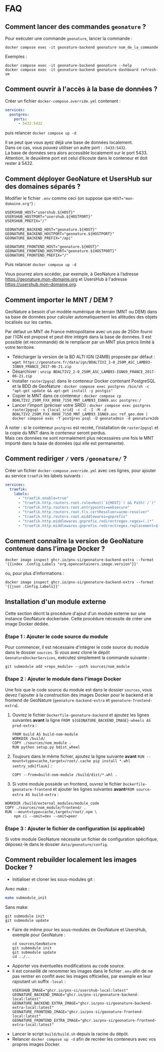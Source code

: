 # FAQ

## Comment lancer des commandes `geonature` ?

Pour exécuter une commande `geonature`, lancer la commande :

```shell
docker compose exec -it geonature-backend geonature nom_de_la_commande
```

Exemples :

```shell
docker compose exec -it geonature-backend geonature --help
docker compose exec -it geonature-backend geonature dashboard refresh-vm
```

## Comment ouvrir à l'accès à la base de données ?

Créer un fichier `docker-compose.override.yml` contenant :

```yaml
services:
  postgres:
    ports:
      - 5432:5432
```

puis relancer `docker compose up -d`

Il se peut que vous ayez déjà une base de données localement.  
Dans ce cas, vous pouvez utiliser un autre port : `-5433:5432`.  
La base de données sera alors accessible localement sur le port 5433.  
Attention, le deuxième port est celui d’écoute dans le conteneur et doit rester à 5432.

## Comment déployer GeoNature et UsersHub sur des domaines séparés ?

Modifier le fichier `.env` comme ceci (on suppose que `HOST="mon-domaine.org"`) :

```shell
USERSHUB_HOST="usershub.${HOST}"
USERSHUB_HOSTPORT="usershub.${HOSTPORT}"
USERSHUB_PREFIX="/"

GEONATURE_BACKEND_HOST="geonature.${HOST}"
GEONATURE_BACKEND_HOSTPORT="geonature.${HOSTPORT}"
GEONATURE_BACKEND_PREFIX="/api"

GEONATURE_FRONTEND_HOST="geonature.${HOST}"
GEONATURE_FRONTEND_HOSTPORT="geonature.${HOSTPORT}"
GEONATURE_FRONTEND_PREFIX="/"
```

Puis relancer `docker compose up -d`

Vous pourrez alors accéder, par exemple, à GeoNature à l’adresse https://geonature.mon-domaine.org et UsersHub à l'adresse https://usershub.mon-domaine.org.

## Comment importer le MNT / DEM ?

GeoNature a besoin d'un modèle numérique de terrain (MNT ou DEM) dans sa base de données pour calculer automatiquement les altitudes des objets localisés sur les cartes.

Par défaut un MNT de France métropolitaine avec un pas de 250m fourni par l'IGN est proposé et peut être intégré dans la base de données. Il est possible (et recommandé) de le remplacer par un MNT plus précis limité à votre territoire.

- Télécharger la version de la BD ALTI IGN (24MB) proposée par défaut : `wget https://geonature.fr/data/ign/BDALTIV2_2-0_250M_ASC_LAMB93-IGN69_FRANCE_2017-06-21.zip`
- Désarchiver : `unzip BDALTIV2_2-0_250M_ASC_LAMB93-IGN69_FRANCE_2017-06-21.zip`
- Installer `raster2pgsql` dans le conteneur Docker contenant PostgreSQL et la BDD de GeoNature : `docker compose exec postgres /bin/sh -c "apt-get update && apt-get install -y postgis"`
- Copier le MNT dans ce conteneur : `docker compose cp BDALTIV2_250M_FXX_0098_7150_MNT_LAMB93_IGN69.asc postgres:/`
- Lancer l’import (préciser votre SRID) : `docker compose exec postgres raster2pgsql -s {local_srid} -c -C -I -M -d BDALTIV2_250M_FXX_0098_7150_MNT_LAMB93_IGN69.asc ref_geo.dem | docker compose exec -T postgres psql -U geonatadmin -d geonature2db`

À noter : si le conteneur `postgres` est recréé, l’installation de `raster2pgsql` et la copie du MNT dans le conteneur seront perdus.  
Mais ces données ne sont normalement plus nécessaires une fois le MNT importé dans la base de données (qui elle est permanente).

## Comment rediriger `/` vers `/geonature/` ?

Créer un fichier `docker-compose.override.yml` avec ces lignes, pour ajouter au service `traefik` les labels suivants :

```yaml
services:
  traefik:
    labels:
      - "traefik.enable=true"
      - "traefik.http.routers.root.rule=Host(`${HOST}`) && Path(`/`)"
      - "traefik.http.routers.root.entrypoints=websecure"
      - "traefik.http.routers.root.tls.certResolver=acme-resolver"
      - "traefik.http.routers.root.middlewares=gnprefix"
      - "traefik.http.middlewares.gnprefix.redirectregex.regex=(.)*"
      - "traefik.http.middlewares.gnprefix.redirectregex.replacement=${GEONATURE_FRONTEND_PREFIX}/"
```

## Comment connaître la version de GeoNature contenue dans l’image Docker ?

```shell
docker image inspect ghcr.io/pnx-si/geonature-backend-extra --format '{{index .Config.Labels "org.opencontainers.image.version"}}'
```

ou, pour plus d’informations :

```shell
docker image inspect ghcr.io/pnx-si/geonature-backend-extra --format '{{json .Config.Labels}}'
```

## Installation d'un module externe

Cette section décrit la procédure d'ajout d'un module externe sur une instance GeoNature dockerisée. Cette procédure nécessite de créer une image Docker dédiée.

### Étape 1 : Ajouter le code source du module

Pour commencer, il est nécessaire d'intégrer le code source du module dans le dossier `sources`. Si vous avez cloné le dépôt `GeonatureDockerServices`, exécutez simplement la commande suivante :

```shell
git submodule add <repo_module> --path sources/nom_module
```

### Étape 2 : Ajouter le module dans l'image Docker

Une fois que le code source du module est dans le dossier `sources`, vous devez l'ajouter à la construction des images Docker pour le backend et le frontend de GeoNature (`geonature-backend-extra` et `geonature-frontend-extra`).

1. Ouvrez le fichier `Dockerfile-geonature-backend` et ajoutez les lignes suivantes **avant** la ligne `FROM ${GEONATURE_BACKEND_IMAGE}-wheels AS prod-extra` :

   ```docker
   FROM build AS build-nom-module
   WORKDIR /build/
   COPY ./sources/nom_module .
   RUN python setup.py bdist_wheel
   ```

2. Toujours dans le même fichier, ajoutez la ligne suivante **avant** `RUN --mount=type=cache,target=/root/.cache pip install *.whl sentry_sdk[flask]` :

   ```docker
   COPY --from=build-nom-module /build/dist/*.whl .
   ```

3. Si votre module possède un frontend, ouvrez le fichier `Dockerfile-geonature-frontend` et ajouter les lignes suivantes **avant**`FROM source-extra AS build-extra` :

```docker
WORKDIR /build/external_modules/module_code
COPY ./sources/nom_module/frontend/ .
RUN --mount=type=cache,target=/root/.npm \
    npm ci --omit=dev --omit=peer
```

### Étape 3 : Ajouter le fichier de configuration (si applicable)

Si votre module GeoNature nécessite un fichier de configuration spécifique, déposez-le dans le dossier `data/geonature/config`.

## Comment rebuilder localement les images Docker ?

- Initialiser et cloner les sous-modules git :

Avec make : 
  ```bash
  make submodule_init
  ```
Sans make:

  ```shell
  git submodule init
  git submodule update
  ```

- Faire de même pour les sous-modules de GeoNature et UsersHub, exemple pour GeoNature :
  ```shell
  cd sources/GeoNature
  git submodule init
  git submodule update
  cd ../..
  ```
- Apporter vos éventuelles modifications au code source.
- Il est conseillé de renommer les images dans le fichier `.env` afin de ne pas rentrer en conflit avec les images officielles, par exemple en leur rajoutant un suffix `-local` :
  ```shell
  USERSHUB_IMAGE="ghcr.io/pnx-si/usershub-local:latest"
  GEONATURE_BACKEND_IMAGE="ghcr.io/pnx-si/geonature-backend-local:latest"
  GEONATURE_BACKEND_EXTRA_IMAGE="ghcr.io/pnx-si/geonature-backend-extra-local:latest"
  GEONATURE_FRONTEND_IMAGE="ghcr.io/pnx-si/geonature-frontend-local:latest"
  GEONATURE_FRONTEND_EXTRA_IMAGE="ghcr.io/pnx-si/geonature-frontend-extra-local:latest"
  ```
- Lancer le script `build/build.sh` depuis la racine du dépôt.
- Relancer `docker compose up -d` afin de recréer les conteneurs avec vos propres images Docker.
